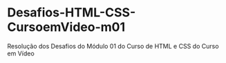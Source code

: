 # Desafios-HTML-CSS-CursoemVideo-m01
Resolução dos Desafios do Módulo 01 do Curso de HTML e CSS do Curso em Vídeo
